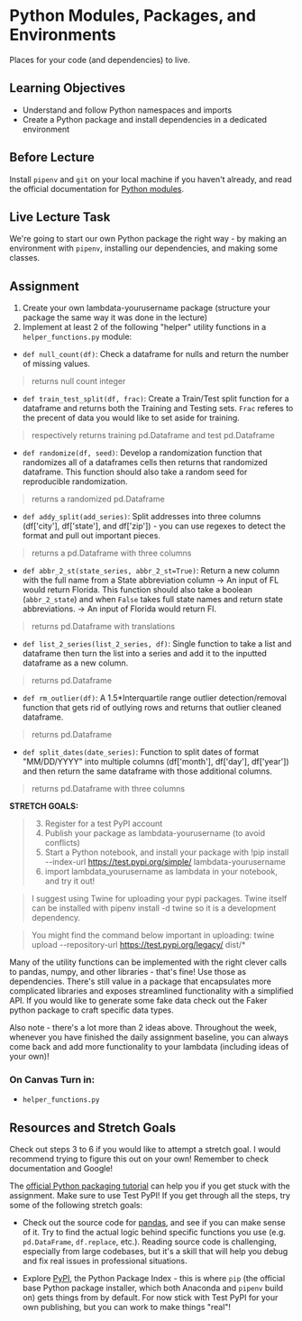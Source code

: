 # Python Modules, Packages, and Environments

Places for your code (and dependencies) to live.

## Learning Objectives

- Understand and follow Python namespaces and imports
- Create a Python package and install dependencies in a dedicated environment

## Before Lecture

Install `pipenv` and `git` on your local machine if you haven't already, and
read the official documentation for
[Python modules](https://docs.python.org/3.7/tutorial/modules.html).

## Live Lecture Task

We're going to start our own Python package the right way - by making an
environment with `pipenv`, installing our dependencies, and making some classes.

## Assignment

1) Create your own lambdata-yourusername package (structure your package the same way it was done in the lecture)  
2) Implement at least 2 of the following "helper" utility functions in a `helper_functions.py` module:

* `def null_count(df)`: Check a dataframe for nulls and return the number of missing values.
> returns null count integer
* `def train_test_split(df, frac)`: Create a Train/Test split function for a dataframe and returns both the Training and Testing sets. `Frac` referes to the precent of data you would like to set aside for training.
> respectively returns training pd.Dataframe and test pd.Dataframe
* `def randomize(df, seed)`: Develop a randomization function that randomizes all of a dataframes cells then returns that randomized dataframe. This function should also take a random seed for reproducible randomization.
> returns a randomized pd.Dataframe
* `def addy_split(add_series)`: Split addresses into three columns (df['city'], df['state'], and df['zip']) - you can use regexes to detect the format and pull out important pieces.
> returns a pd.Dataframe with three columns
* `def abbr_2_st(state_series, abbr_2_st=True)`: Return a new column with the full name from a State abbreviation column -> An input of FL would return Florida. This function should also take a boolean (`abbr_2_state`) and when `False` takes full state names and return state abbreviations. -> An input of Florida would return Fl.
> returns pd.Dataframe with translations
* `def list_2_series(list_2_series, df)`: Single function to take a list and dataframe then turn the list into a series and add it to the inputted dataframe as a new column.
> returns pd.Dataframe
* `def rm_outlier(df)`: A 1.5*Interquartile range outlier detection/removal function that gets rid of outlying rows and returns that outlier cleaned dataframe.
> returns pd.Dataframe
* `def split_dates(date_series)`: Function to split dates of format "MM/DD/YYYY" into multiple columns (df['month'], df['day'], df['year']) and then return the same dataframe with those additional columns.
> returns pd.Dataframe with three columns

**STRETCH GOALS:**
> 3) Register for a test PyPI account
> 4) Publish your package as lambdata-yourusername (to avoid conflicts)
> 5) Start a Python notebook, and install your package with
> !pip install --index-url https://test.pypi.org/simple/ lambdata-yourusername
> 6) import lambdata_yourusername as lambdata in your notebook, and try it out!

> I suggest using Twine for uploading your pypi packages. 
> Twine itself can be installed with pipenv install -d twine so it is a
> development dependency.

> You might find the command below important in uploading:
> twine upload --repository-url https://test.pypi.org/legacy/ dist/*

Many of the utility functions can be implemented with the right clever calls
to pandas, numpy, and other libraries - that's fine! Use those as
dependencies. There's still value in a package that encapsulates more
complicated libraries and exposes streamlined functionality with a simplified
API. If you would like to generate some fake data check out the Faker python package to craft specific data types.

Also note - there's a lot more than 2 ideas above. Throughout the week, whenever you have finished the daily assignment baseline, you can always come back and add more functionality to your lambdata (including ideas of your own)!

### On Canvas Turn in:
* `helper_functions.py`

## Resources and Stretch Goals

Check out steps 3 to 6 if you would like to attempt a stretch goal. I would recommend trying to figure this out on your own! Remember to check documentation and Google!

The [official Python packaging tutorial](https://packaging.python.org/tutorials/packaging-projects/)
can help you if you get stuck with the assignment. Make sure to use Test PyPI!
If you get through all the steps, try some of the following stretch goals:

- Check out the source code for [pandas](https://github.com/pandas-dev/pandas),
  and see if you can make sense of it. Try to find the actual logic behind
  specific functions you use (e.g. `pd.DataFrame`, `df.replace`, etc.). Reading
  source code is challenging, especially from large codebases, but it's a skill
  that will help you debug and fix real issues in professional situations.

- Explore [PyPI](https://pypi.org), the Python Package Index - this is where
  `pip` (the official base Python package installer, which both Anaconda and
  `pipenv` build on) gets things from by default. For now stick with Test PyPI
  for your own publishing, but you can work to make things "real"!
